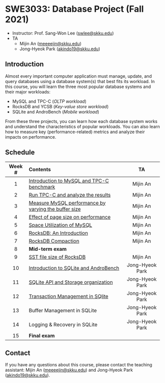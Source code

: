# SWE3033: Database Project (Fall 2021)

- Instructor: Prof. Sang-Won Lee (swlee@skku.edu)
- TA
    - Mijin An (meeeejin@skku.edu)
    - Jong-Hyeok Park (akindo19@skku.edu)

## Introduction

Almost every important computer application must manage, update, and query databases using a database system(s) that best fits its workload. In this course, you will learn the three most popular database systems and their major workloads:

- MySQL and TPC-C (*OLTP workload*)
- RocksDB and YCSB (*Key-value store workload*)
- SQLite and AndroBench (*Mobile workload*)

From these three projects, you can learn how each database system works and understand the characteristics of popular workloads. You can also learn how to measure key (performance-related) metrics and analyze their impacts on performance.

## Schedule

| Week # | Contents     | TA |
| :----: | :----------- | :-: |
| 1      | [Introduction to MySQL and TPC-C benchmark](week-1) | Mijin An |
| 2      | [Run TPC-C and analyze the results](week-2) | Mijin An |
| 3      | [Measure MySQL performance by varying the buffer size](week-3) | Mijin An |
| 4      | [Effect of page size on performance](week-4) | Mijin An |
| 5      | [Space Utilization of MySQL](week-5) | Mijin An |
| 6      | [RocksDB: An Introduction](week-6) | Mijin An |
| 7      | [RocksDB Compaction](week-7) | Mijin An |
| 8      | **Mid-term exam** |  |
| 9      | [SST file size of RocksDB](week-9) | Mijin An |
| 10     | [Introduction to SQLite and AndroBench](week-10) | Jong-Hyeok Park |
| 11     | [SQLite API and Storage organization](week-11) | Jong-Hyeok Park |
| 12     | [Transaction Management in SQlite](week-12) | Jong-Hyeok Park |
| 13     | Buffer Management in SQLite | Jong-Hyeok Park |
| 14     | Logging & Recovery in SQLite | Jong-Hyeok Park |
| 15     | **Final exam** |  |

## Contact

If you have any questions about this course, please contact the teaching assistant: Mijin An (meeeejin@skku.edu) and Jong-Hyeok Park (akindo19@skku.edu).
